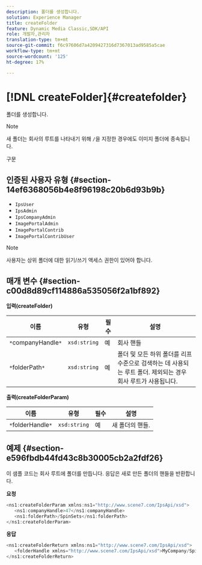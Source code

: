```yaml
---
description: 폴더를 생성합니다.
solution: Experience Manager
title: createFolder
feature: Dynamic Media Classic,SDK/API
role: 개발자,관리자
translation-type: tm+mt
source-git-commit: f6c97606d7a4209427316d7367013ad9585a5cae
workflow-type: tm+mt
source-wordcount: '125'
ht-degree: 17%

---
```



# [!DNL createFolder]{#createfolder}

폴더를 생성합니다.

>[!NOTE]
>
>새 폴더는 회사의 루트를 나타내기 위해 `/`을 지정한 경우에도 이미지 폴더에 종속됩니다.

구문

## 인증된 사용자 유형 {#section-14ef6368056b4e8f96198c20b6d93b9b}

* `IpsUser`
* `IpsAdmin`
* `IpsCompanyAdmin`
* `ImagePortalAdmin`
* `ImagePortalContrib`
* `ImagePortalContribUser`

>[!NOTE]
>
>사용자는 상위 폴더에 대한 읽기/쓰기 액세스 권한이 있어야 합니다.

## 매개 변수 {#section-c00d8d89cf114886a535056f2a1bf892}

**입력(createFolder)**

| 이름 | 유형 | 필수 | 설명 |
|---|---|---|---|
| `*`companyHandle`*` | `xsd:string` | 예 | 회사 핸들 |
| `*`folderPath`*` | `xsd:string` | 예 | 폴더 및 모든 하위 폴더를 리프 수준으로 검색하는 데 사용되는 루트 폴더. 제외되는 경우 회사 루트가 사용됩니다. |

**출력(createFolderParam)**

| 이름 | 유형 | 필수 | 설명 |
|---|---|---|---|
| `*`folderHandle`*` | `xsd:string` | 예 | 새 폴더의 핸들. |

## 예제 {#section-e596fbdb44fd43c8b30005cb2a2fdf26}

이 샘플 코드는 회사 루트에 폴더를 만듭니다. 응답은 새로 만든 폴더의 핸들을 반환합니다.

**요청**

```java
<ns1:createFolderParam xmlns:ns1="http://www.scene7.com/IpsApi/xsd">
   <ns1:companyHandle>47</ns1:companyHandle>
   <ns1:folderPath>/SpinSets</ns1:folderPath>
</ns1:createFolderParam>
```

**응답**

```java
<ns1:createFolderReturn xmlns:ns1="http://www.scene7.com/IpsApi/xsd">
   <folderHandle xmlns="http://www.scene7.com/IpsApi/xsd">MyCompany/SpinSets/</folderHandle>
</ns1:createFolderReturn>
```

